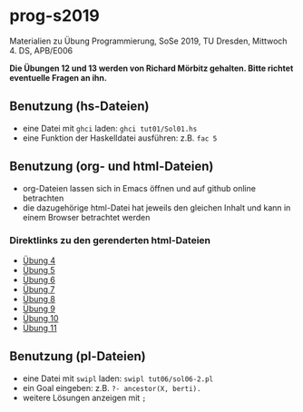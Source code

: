 # prog-s2019
Materialien zu Übung Programmierung, SoSe 2019, TU Dresden, Mittwoch 4. DS, APB/E006

**Die Übungen 12 und 13 werden von Richard Mörbitz gehalten.  Bitte richtet eventuelle Fragen an ihn.**

## Benutzung (hs-Dateien)
* eine Datei mit ``ghci`` laden: ``ghci tut01/Sol01.hs``
* eine Funktion der Haskelldatei ausführen: z.B. ``fac 5``

## Benutzung (org- und html-Dateien)
* org-Dateien lassen sich in Emacs öffnen und auf github online betrachten
* die dazugehörige html-Datei hat jeweils den gleichen Inhalt und kann in einem Browser betrachtet werden

### Direktlinks zu den gerenderten html-Dateien
* [Übung 4](http://htmlpreview.github.io/?https://github.com/denki/prog-s2019/blob/master/tut04/sol04.html)
* [Übung 5](http://htmlpreview.github.io/?https://github.com/denki/prog-s2019/blob/master/tut05/sol05.html)
* [Übung 6](http://htmlpreview.github.io/?https://github.com/denki/prog-s2019/blob/master/tut06/sol06.html)
* [Übung 7](http://htmlpreview.github.io/?https://github.com/denki/prog-s2019/blob/master/tut07/sol07.html)
* [Übung 8](http://htmlpreview.github.io/?https://github.com/denki/prog-s2019/blob/master/tut08/sol08.html)
* [Übung 9](http://htmlpreview.github.io/?https://github.com/denki/prog-s2019/blob/master/tut09/sol09.html)
* [Übung 10](http://htmlpreview.github.io/?https://github.com/denki/prog-s2019/blob/master/tut10/sol10.html)
* [Übung 11](http://htmlpreview.github.io/?https://github.com/denki/prog-s2019/blob/master/tut11/sol11.html)

## Benutzung (pl-Dateien)
* eine Datei mit ``swipl`` laden: ``swipl tut06/sol06-2.pl``
* ein Goal eingeben: z.B. ``?- ancestor(X, berti).``
* weitere Lösungen anzeigen mit ``;``

